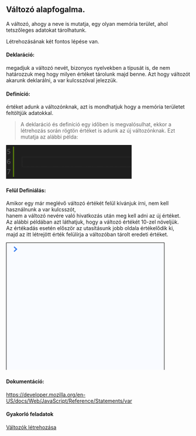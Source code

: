 ## Változó alapfogalma.
A változó, ahogy a neve is mutatja, egy olyan memória terület, ahol tetszőleges adatokat tárolhatunk.  
  
Létrehozásának két fontos lépése van.  
#### Deklaráció:  
megadjuk a változó nevét, bizonyos nyelvekben a típusát is, de nem határozzuk meg hogy milyen értéket tárolunk majd benne. 
Azt hogy változót akarunk deklarálni, a var kulcsszóval jelezzük.  
#### Definíció:  
értéket adunk a változónknak, azt is mondhatjuk hogy a memória területet feltöltjük adatokkal.

> A deklaráció és definíció egy időben is megvalósulhat, ekkor a létrehozás során rögtön értéket is adunk az új változónknak. Ezt mutatja az alábbi példa:
  
![Változó definiálása](/docs/basic/week2/image/variable_definition.gif)  
  
#### Felül Definiálás:
Amikor egy már meglévő változó értékét felül kívánjuk írni, nem kell használnunk a var kulcsszót,  
hanem a változó nevére való hivatkozás után meg kell adni az új értéket.  
Az alábbi példában azt láthatjuk, hogy a változó értékét 10-zel növeljük.  
Az értékadás esetén először az utasításunk jobb oldala értékelődik ki,  
majd az itt létrejött érték felülírja a változóban tárolt eredeti értéket.  
  
![Változó felül-definiálása](/docs/basic/week2/image/variable_redefinition.gif) 

#### Dokumentáció:  
https://developer.mozilla.org/en-US/docs/Web/JavaScript/Reference/Statements/var

#### Gyakorló feladatok  
<a href="http://37.139.16.100:3333/practice/basic/week2/01_variable_basics" target="_blank">Változók létrehozása</a> 

